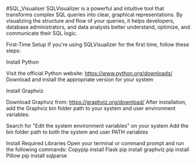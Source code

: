 #SQL_Visualiser
SQLVisualizer is a powerful and intuitive tool that transforms complex SQL queries into clear, graphical representations. By visualizing the structure and flow of your queries, it helps developers, database administrators, and data analysts better understand, optimize, and communicate their SQL logic.


First-Time Setup
If you're using SQLVisualizer for the first time, follow these steps:

Install Python

Visit the official Python website: https://www.python.org/downloads/
Download and install the appropriate version for your system


Install Graphviz

Download Graphviz from: https://graphviz.org/download/
After installation, add the Graphviz bin folder path to your system and user environment variables:

Search for "Edit the system environment variables" on your system
Add the bin folder path to both the system and user PATH variables




Install Required Libraries
Open your terminal or command prompt and run the following commands:
Copypip install Flask
pip install graphviz
pip install Pillow
pip install sqlparse
